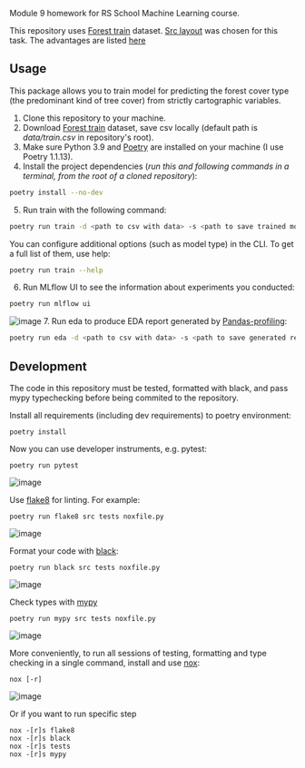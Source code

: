 Module 9 homework for RS School Machine Learning course.

This repository uses [Forest train](https://www.kaggle.com/competitions/forest-cover-type-prediction) dataset.
[Src layout](https://blog.ionelmc.ro/2014/05/25/python-packaging/#the-structure) was chosen for this task. The advantages are listed [here](https://blog.ionelmc.ro/2014/05/25/python-packaging/#the-structure)

## Usage
This package allows you to train model for predicting the forest cover type (the predominant kind of tree cover) from strictly cartographic variables.
1. Clone this repository to your machine.
2. Download [Forest train](https://www.kaggle.com/competitions/forest-cover-type-prediction/data) dataset, save csv locally (default path is *data/train.csv* in repository's root).
3. Make sure Python 3.9 and [Poetry](https://python-poetry.org/docs/) are installed on your machine (I use Poetry 1.1.13).
4. Install the project dependencies (*run this and following commands in a terminal, from the root of a cloned repository*):
```sh
poetry install --no-dev
```
5. Run train with the following command:
```sh
poetry run train -d <path to csv with data> -s <path to save trained model>
```
You can configure additional options (such as model type) in the CLI. To get a full list of them, use help:
```sh
poetry run train --help
```
6. Run MLflow UI to see the information about experiments you conducted:
```sh
poetry run mlflow ui
```
![image](https://user-images.githubusercontent.com/29108193/166215058-66832d25-4e6d-4383-ae02-610167397cbb.png)
7. Run eda to produce EDA report generated by [Pandas-profiling](https://github.com/ydataai/pandas-profiling):
```sh
poetry run eda -d <path to csv with data> -s <path to save generated report>
```

## Development

The code in this repository must be tested, formatted with black, and pass mypy typechecking before being commited to the repository.

Install all requirements (including dev requirements) to poetry environment:
```
poetry install
```
Now you can use developer instruments, e.g. pytest:
```
poetry run pytest
```
![image](https://user-images.githubusercontent.com/29108193/167133835-b600dd5f-e684-4c04-89de-1a0262a6f2ab.png)

Use [flake8](https://flake8.pycqa.org/en/latest/) for linting. For example:
```
poetry run flake8 src tests noxfile.py
```
![image](https://user-images.githubusercontent.com/29108193/167133974-cddc5034-9895-404d-96ea-fab601d44160.png)

Format your code with [black](https://github.com/psf/black):
```
poetry run black src tests noxfile.py
```
![image](https://user-images.githubusercontent.com/29108193/167134109-17bd7f86-3f9e-41df-b307-d24f6c68643d.png)

Check types with [mypy](https://mypy.readthedocs.io/en/stable/)
```
poetry run mypy src tests noxfile.py
```
![image](https://user-images.githubusercontent.com/29108193/167134232-ef247ccf-e05f-4f25-be6b-bc0963e8e8d4.png)

More conveniently, to run all sessions of testing, formatting and type checking in a single command, install and use [nox](https://nox.thea.codes/en/stable/): 
```
nox [-r]
```
![image](https://user-images.githubusercontent.com/29108193/167135190-3d2b3cc1-8066-482a-a1f4-32011f009cfc.png)

Or if you want to run specific step
```
nox -[r]s flake8
nox -[r]s black
nox -[r]s tests
nox -[r]s mypy
```









